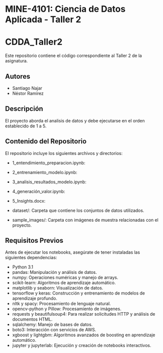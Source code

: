 # MINE-4101: Ciencia de Datos Aplicada - Taller 2

# CDDA_Taller2

Este repositorio contiene el código correspondiente al Taller 2 de la asignatura.

## Autores

- Santiago Najar
- Néstor Ramírez

## Descripción

El proyecto aborda el analisis de datos y debe ejecutarse en el orden establecido de 1 a 5.

## Contenido del Repositorio

El repositorio incluye los siguientes archivos y directorios:

- 1_entendimiento_preparacion.ipynb: 
- 2_entrenamiento_modelo.ipynb: 
- 3_analisis_resultados_modelo.ipynb: 
- 4_generación_valor.ipynb: 
- 5_Insights.docx: 
  
- dataset/: Carpeta que contiene los conjuntos de datos utilizados.
- sample_images/: Carpeta con imágenes de muestra relacionadas con el proyecto.

## Requisitos Previos

Antes de ejecutar los notebooks, asegúrate de tener instaladas las siguientes dependencias:

- Python 3.1
- pandas: Manipulación y análisis de datos.
- numpy: Operaciones numéricas y manejo de arrays.
- scikit-learn: Algoritmos de aprendizaje automático.
- matplotlib y seaborn: Visualización de datos.
- tensorflow y keras: Construcción y entrenamiento de modelos de aprendizaje profundo.
- nltk y spacy: Procesamiento de lenguaje natural.
- opencv-python y Pillow: Procesamiento de imágenes.
- requests y beautifulsoup4: Para realizar solicitudes HTTP y análisis de documentos HTML.
- sqlalchemy: Manejo de bases de datos.
- boto3: Interacción con servicios de AWS.
- xgboost y lightgbm: Algoritmos avanzados de boosting en aprendizaje automático.
- jupyter y jupyterlab: Ejecución y creación de notebooks interactivos.



